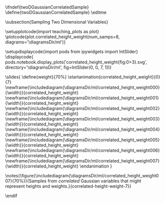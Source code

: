 \ifndef{twoDGaussianCorrelatedSample}
\define{twoDGaussianCorrelatedSample}
\editme

\subsection{Sampling Two Dimensional Variables}

\setupplotcode{import teaching_plots as plot}
\plotcode{plot.correlated_height_weight(num_samps=8, 
                              diagrams='\diagramsDir/ml')}

\setupdisplaycode{import pods
from ipywidgets import IntSlider}
\displaycode{
pods.notebook.display_plots('correlated_height_weight{fig:0>3}.svg', 
                            directory='\diagramsDir/ml', 
							fig=IntSlider(0, 0, 7, 1))}


\slides{
\define{weight}{70%}
\startanimation{correlated_height_weight}{0}{7}
\newframe{\includediagram{\diagramsDir/ml/correlated_height_weight000}{\width}}{correlated_height_weight}
\newframe{\includediagram{\diagramsDir/ml/correlated_height_weight001}{\width}}{correlated_height_weight}
\newframe{\includediagram{\diagramsDir/ml/correlated_height_weight002}{\width}}{correlated_height_weight}
\newframe{\includediagram{\diagramsDir/ml/correlated_height_weight003}{\width}}{correlated_height_weight}
\newframe{\includediagram{\diagramsDir/ml/correlated_height_weight004}{\width}}{correlated_height_weight}
\newframe{\includediagram{\diagramsDir/ml/correlated_height_weight005}{\width}}{correlated_height_weight}
\newframe{\includediagram{\diagramsDir/ml/correlated_height_weight006}{\width}}{correlated_height_weight}
\newframe{\includediagram{\diagramsDir/ml/correlated_height_weight007}{\width}}{correlated_height_weight}
\endanimation
}

\notes{\figure{\includediagram{\diagramsDir/ml/correlated_height_weight007}{70%}}{Samples from *correlated* Gaussian variables that might represent heights and weights.}{correlated-height-weight-7}}

\endif
